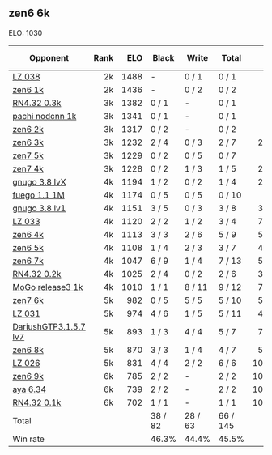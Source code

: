 ## zen6 6k ##

ELO: 1030

Opponent | Rank | ELO | Black | Write | Total | Win rate
---------|-----:|----:|-------|-------|-------|-------:
[LZ 038](LZ%20038.md) | 2k | 1488 | - | 0 / 1 | 0 / 1 | 0.0%
[zen6 1k](zen6%201k.md) | 2k | 1436 | - | 0 / 2 | 0 / 2 | 0.0%
[RN4.32 0.3k](RN4.32%200.3k.md) | 3k | 1382 | 0 / 1 | - | 0 / 1 | 0.0%
[pachi nodcnn 1k](pachi%20nodcnn%201k.md) | 3k | 1341 | 0 / 1 | - | 0 / 1 | 0.0%
[zen6 2k](zen6%202k.md) | 3k | 1317 | 0 / 2 | - | 0 / 2 | 0.0%
[zen6 3k](zen6%203k.md) | 3k | 1232 | 2 / 4 | 0 / 3 | 2 / 7 | 28.6%
[zen7 5k](zen7%205k.md) | 3k | 1229 | 0 / 2 | 0 / 5 | 0 / 7 | 0.0%
[zen7 4k](zen7%204k.md) | 3k | 1228 | 0 / 2 | 1 / 3 | 1 / 5 | 20.0%
[gnugo 3.8 lvX](gnugo%203.8%20lvX.md) | 4k | 1194 | 1 / 2 | 0 / 2 | 1 / 4 | 25.0%
[fuego 1.1 1M](fuego%201.1%201M.md) | 4k | 1174 | 0 / 5 | 0 / 5 | 0 / 10 | 0.0%
[gnugo 3.8 lv1](gnugo%203.8%20lv1.md) | 4k | 1151 | 3 / 5 | 0 / 3 | 3 / 8 | 37.5%
[LZ 033](LZ%20033.md) | 4k | 1120 | 2 / 2 | 1 / 2 | 3 / 4 | 75.0%
[zen6 4k](zen6%204k.md) | 4k | 1113 | 3 / 3 | 2 / 6 | 5 / 9 | 55.6%
[zen6 5k](zen6%205k.md) | 4k | 1108 | 1 / 4 | 2 / 3 | 3 / 7 | 42.9%
[zen6 7k](zen6%207k.md) | 4k | 1047 | 6 / 9 | 1 / 4 | 7 / 13 | 53.8%
[RN4.32 0.2k](RN4.32%200.2k.md) | 4k | 1025 | 2 / 4 | 0 / 2 | 2 / 6 | 33.3%
[MoGo release3 1k](MoGo%20release3%201k.md) | 4k | 1010 | 1 / 1 | 8 / 11 | 9 / 12 | 75.0%
[zen7 6k](zen7%206k.md) | 5k | 982 | 0 / 5 | 5 / 5 | 5 / 10 | 50.0%
[LZ 031](LZ%20031.md) | 5k | 974 | 4 / 6 | 1 / 5 | 5 / 11 | 45.5%
[DariushGTP3.1.5.7 lv7](DariushGTP3.1.5.7%20lv7.md) | 5k | 893 | 1 / 3 | 4 / 4 | 5 / 7 | 71.4%
[zen6 8k](zen6%208k.md) | 5k | 870 | 3 / 3 | 1 / 4 | 4 / 7 | 57.1%
[LZ 026](LZ%20026.md) | 5k | 831 | 4 / 4 | 2 / 2 | 6 / 6 | 100.0%
[zen6 9k](zen6%209k.md) | 6k | 785 | 2 / 2 | - | 2 / 2 | 100.0%
[aya 6.34](aya%206.34.md) | 6k | 739 | 2 / 2 | - | 2 / 2 | 100.0%
[RN4.32 0.1k](RN4.32%200.1k.md) | 6k | 702 | 1 / 1 | - | 1 / 1 | 100.0%
Total | | | 38 / 82 | 28 / 63 | 66 / 145 | 
Win rate| | | 46.3% | 44.4% | 45.5% | 
